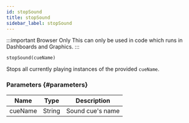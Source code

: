 ```yaml
---
id: stopSound
title: stopSound
sidebar_label: stopSound
---
```


:::important Browser Only
This can only be used in code which runs in Dashboards and Graphics.
:::

`stopSound(cueName)`

Stops all currently playing instances of the provided `cueName`.

### Parameters {#parameters}

| Name    | Type   | Description      |
| ------- | ------ | ---------------- |
| cueName | String | Sound cue's name |
